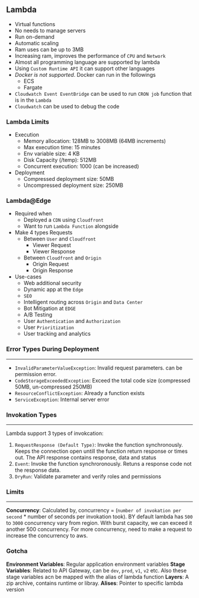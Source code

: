 ## Lambda

- Virtual functions
- No needs to manage servers
- Run on-demand
- Automatic scaling
- Ram uses can be up to 3MB
- Increasing ram, improves the performance of `CPU` and `Network`
- Almost all programming language are supported by lambda
- Using `Custom Runtime API` it can support other languages
- _Docker is not supported_. Docker can run in the followings
  - ECS
  - Fargate
- `Cloudwatch Event EventBridge` can be used to run `CRON job` function that is in the `Lambda`
- `Cloudwatch` can be used to debug the code

### Lambda Limits

- Execution
  - Memory allocation: 128MB to 3008MB (64MB increments)
  - Max execution time: 15 minutes
  - Env variable size: 4 KB
  - Disk Capacity (/temp): 512MB
  - Concurrent execution: 1000 (can be increased)
- Deployment
  - Compressed deployment size: 50MB
  - Uncompressed deployment size: 250MB

### Lambda@Edge

- Required when
  - Deployed a `CDN` using `Cloudfront`
  - Want to run `Lambda Function` alongside
- Make 4 types Requests
  - Between `User` and `Cloudfront`
    - Viewer Request
    - Viewer Response
  - Between `Cloudfront` and `Origin`
    - Origin Request
    - Origin Response
- Use-cases
  - Web additional security
  - Dynamic app at the `Edge`
  - `SEO`
  - Intelligent routing across `Origin` and `Data Center`
  - Bot Mitigation at `EDGE`
  - A/B Testing
  - User `Authentication` and `Authorization`
  - User `Prioritization`
  - User tracking and analytics

### Error Types During Deployment

---

- `InvalidParameterValueException`: Invalid request parameters. can be permission error.
- `CodeStorageExceededException`: Exceed the total code size (compressed 50MB, un-compressed 250MB)
- `ResourceConflictException`: Already a function exists
- `ServiceException`: Internal server error

### Invokation Types

---

Lambda support 3 types of invokcation:

1. `RequestResponse (Default Type)`: Invoke the function synchronously. Keeps the connection open untill the function return response or times out. The API response contains response, data and status
2. `Event`: Invoke the function synchroronously. Retuns a response code not the response data.
3. `DryRun`: Validate parameter and verify roles and permissions

### Limits

---

**Concurrency**: Calculated by, concurrency = (`number of invokation per second` \* number of seconds per invokation took). BY default lambda has `500` to `3000` concurrency vary from region. With burst capacity, we can exceed it another 500 concurrency. For more concurrency, need to make a request to increase the concurrency to aws.

### Gotcha

**Environment Variables**: Regular application environment variables
**Stage Variables**: Related to API Gateway, can be `dev`, `prod`, `v1`, `v2` etc. Also these stage variables acn be mapped with the alias of lambda function
**Layers**: A zip archive, contains runtime or libray.
**Alises**: Pointer to specific lambda version
